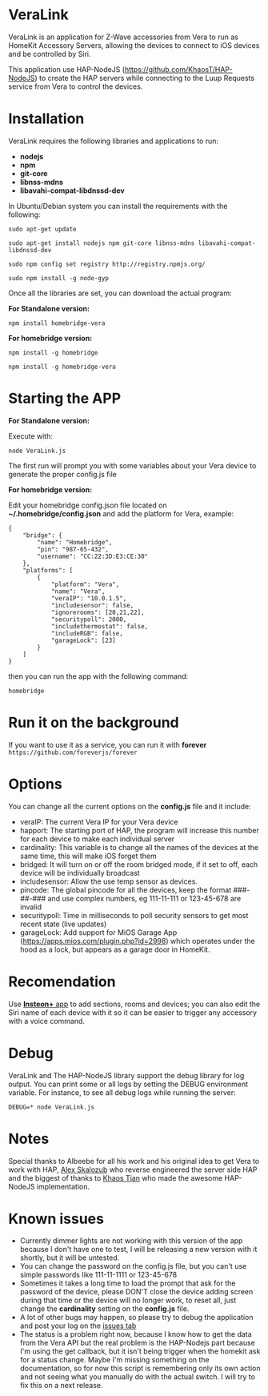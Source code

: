 # VeraLink

VeraLink is an application for Z-Wave accessories from Vera to run as HomeKit Accessory Servers, allowing the devices to connect to iOS devices and be controlled by Siri.

This application use HAP-NodeJS (https://github.com/KhaosT/HAP-NodeJS) to create the HAP servers while connecting to the Luup Requests service from Vera to control the devices.

Installation
===
VeraLink requires the following libraries and applications to run:
- **nodejs**
- **npm**
- **git-core**
- **libnss-mdns**
- **libavahi-compat-libdnssd-dev**

In Ubuntu/Debian system you can install the requirements with the following:

`sudo apt-get update`

`sudo apt-get install nodejs npm git-core libnss-mdns libavahi-compat-libdnssd-dev`

`sudo npm config set registry http://registry.npmjs.org/ `

`sudo npm install -g node-gyp`

Once all the libraries are set, you can download the actual program:

**For Standalone version:**

`npm install homebridge-vera`

**For homebridge version:**

`npm install -g homebridge`

`npm install -g homebridge-vera`

Starting the APP
===
**For Standalone version:**

Execute with:

`node VeraLink.js`

The first run will prompt you with some variables about your Vera device to generate the proper config.js file

**For homebridge version:**

Edit your homebridge config.json file located on **~/.homebridge/config.json** and add the platform for Vera, example:

````
{
    "bridge": {
        "name": "Homebridge",
        "pin": "987-65-432",
        "username": "CC:22:3D:E3:CE:30"
    },
    "platforms": [
        {
            "platform": "Vera",
            "name": "Vera",
            "veraIP": "10.0.1.5",
            "includesensor": false,
            "ignorerooms": [20,21,22],
            "securitypoll": 2000,
            "includethermostat": false,
            "includeRGB": false,
            "garageLock": [23]
        }
    ]
}
````

then you can run the app with the following command:

`homebridge`

Run it on the background
===
If you want to use it as a service, you can run it with **forever**
`https://github.com/foreverjs/forever`

Options
===
You can change all the current options on the **config.js** file and it include:
- veraIP: The current Vera IP for your Vera device
- happort: The starting port of HAP, the program will increase this number for each device to make each individual server
- cardinality: This variable is to change all the names of the devices at the same time, this will make iOS forget them
- bridged: It will turn on or off the room bridged mode, if it set to off, each device will be individually broadcast
- includesensor: Allow the use temp sensor as devices.
- pincode: The global pincode for all the devices, keep the format ###-##-### and use complex numbers, eg 111-11-111 or 123-45-678 are invalid
- securitypoll: Time in milliseconds to poll security sensors to get most recent state (live updates)
- garageLock: Add support for MiOS Garage App (https://apps.mios.com/plugin.php?id=2998) which operates under the hood as a lock, but appears as a garage door in HomeKit.

Recomendation
===
Use [**Insteon+** app](https://itunes.apple.com/us/app/insteon+/id919270334?mt=8) to add sections, rooms and devices; you can also edit the Siri name of each device with it so it can be easier to trigger any accessory with a voice command.

Debug
===
VeraLink and The HAP-NodeJS library support the debug library for log output. You can print some or all logs by setting the DEBUG environment variable.
For instance, to see all debug logs while running the server:

`DEBUG=* node VeraLink.js`

Notes
===
Special thanks to Albeebe for all his work and his original idea to get Vera to work with HAP, [Alex Skalozub](https://twitter.com/pieceofsummer) who reverse engineered the server side HAP and the biggest of thanks to [Khaos Tian](http://tz.is) who made the awesome HAP-NodeJS implementation.

Known issues
===
- Currently dimmer lights are not working with this version of the app because I don't have one to test, I will be releasing a new version with it shortly, but it will be untested.
- You can change the password on the config.js file, but you can't use simple passwords like 111-11-1111 or 123-45-678
- Sometimes it takes a long time to load the prompt that ask for the password of the device, please DON'T close the device adding screen during that time or the device will no longer work, to reset all, just change the **cardinality** setting on the **config.js** file.
- A lot of other bugs may happen, so please try to debug the application and post your log on the [issues tab](https://github.com/damianxd/VeraLink/issues)
- The status is a problem right now, because I know how to get the data from the Vera API but the real problem is the HAP-Nodejs part because I'm using the get callback, but it isn't being trigger when the homekit ask for a status change. Maybe I'm missing something on the documentation, so for now this script is remembering only its own action and not seeing what you manually do with the actual switch. I will try to fix this on a next release.
